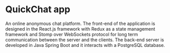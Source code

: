 # QuickChat app

An online anonymous chat platform. The front-end of the application is designed in the React.js framework with Redux as a state management framework and Stomp over WebSockets protocol for long term communication between the server and the clients. The back-end server is developed in Java Spring Boot and it interacts with a PostgreSQL database.